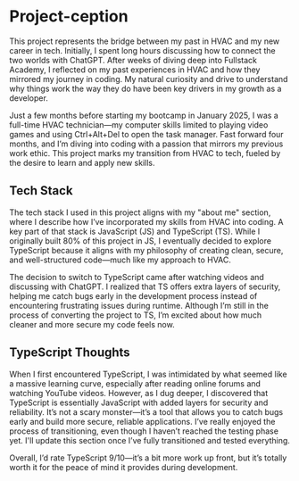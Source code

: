 # Project-ception
This project represents the bridge between my past in HVAC and my new career in tech. Initially, I spent long hours discussing how to connect the two worlds with ChatGPT. After weeks of diving deep into Fullstack Academy, I reflected on my past experiences in HVAC and how they mirrored my journey in coding. My natural curiosity and drive to understand why things work the way they do have been key drivers in my growth as a developer.

Just a few months before starting my bootcamp in January 2025, I was a full-time HVAC technician—my computer skills limited to playing video games and using Ctrl+Alt+Del to open the task manager. Fast forward four months, and I’m diving into coding with a passion that mirrors my previous work ethic. This project marks my transition from HVAC to tech, fueled by the desire to learn and apply new skills.

## Tech Stack
The tech stack I used in this project aligns with my "about me" section, where I describe how I’ve incorporated my skills from HVAC into coding. A key part of that stack is JavaScript (JS) and TypeScript (TS). While I originally built 80% of this project in JS, I eventually decided to explore TypeScript because it aligns with my philosophy of creating clean, secure, and well-structured code—much like my approach to HVAC.

The decision to switch to TypeScript came after watching videos and discussing with ChatGPT. I realized that TS offers extra layers of security, helping me catch bugs early in the development process instead of encountering frustrating issues during runtime. Although I’m still in the process of converting the project to TS, I’m excited about how much cleaner and more secure my code feels now.

## TypeScript Thoughts
When I first encountered TypeScript, I was intimidated by what seemed like a massive learning curve, especially after reading online forums and watching YouTube videos. However, as I dug deeper, I discovered that TypeScript is essentially JavaScript with added layers for security and reliability. It’s not a scary monster—it’s a tool that allows you to catch bugs early and build more secure, reliable applications. I’ve really enjoyed the process of transitioning, even though I haven’t reached the testing phase yet. I'll update this section once I’ve fully transitioned and tested everything.

Overall, I’d rate TypeScript 9/10—it’s a bit more work up front, but it’s totally worth it for the peace of mind it provides during development.